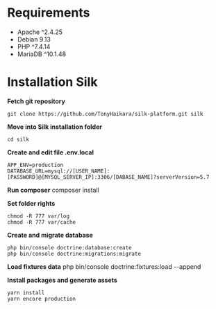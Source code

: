 Requirements
============

 - Apache ^2.4.25
 - Debian 9.13
 - PHP ^7.4.14
 - MariaDB ^10.1.48
# Installation Silk
**Fetch git repository**

    git clone https://github.com/TonyHaikara/silk-platform.git silk

**Move into Silk installation folder**

    cd silk

**Create and edit file .env.local**

    APP_ENV=production
    DATABASE_URL=mysql://[USER_NAME]:[PASSWORD]@[MYSQL_SERVER_IP]:3306/[DABASE_NAME]?serverVersion=5.7
**Run composer**
composer install

**Set folder rights**

    chmod -R 777 var/log
    chmod -R 777 var/cache

**Create and migrate database**

    php bin/console doctrine:database:create
    php bin/console doctrine:migrations:migrate

**Load fixtures data**
php bin/console doctrine:fixtures:load --append

**Install packages and generate assets**

    yarn install
    yarn encore production
